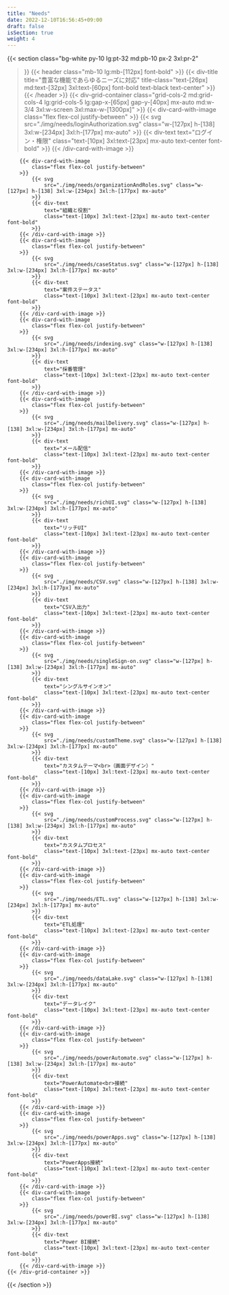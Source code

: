 ```yaml
---
title: "Needs"
date: 2022-12-10T16:56:45+09:00
draft: false
isSection: true
weight: 4
---
```


{{< section
    class="bg-white py-10 lg:pt-32 md:pb-10 px-2  3xl:pr-2"
>}}
    {{< header
        class="mb-10 lg:mb-[112px] font-bold"
    >}}
        {{< div-title
            title="豊富な機能であらゆるニーズに対応"
            title-class="text-[26px] md:text-[32px] 3xl:text-[60px] font-bold text-black text-center"
        >}}
    {{< /header >}}
    {{< div-grid-container
        class="grid-cols-2 md:grid-cols-4 lg:grid-cols-5 lg:gap-x-[65px] gap-y-[40px] mx-auto md:w-3/4 3xl:w-screen 3xl:max-w-[1300px]"
    >}}
        {{< div-card-with-image
            class="flex flex-col justify-between"
        >}}
            {{< svg
                src="./img/needs/loginAuthorization.svg" class="w-[127px] h-[138] 3xl:w-[234px] 3xl:h-[177px] mx-auto"
            >}}
            {{< div-text
                text="ログイン・権限"
                class="text-[10px] 3xl:text-[23px] mx-auto text-center font-bold"
            >}}
        {{< /div-card-with-image >}}

        {{< div-card-with-image
            class="flex flex-col justify-between"
        >}}
            {{< svg
                src="./img/needs/organizationAndRoles.svg" class="w-[127px] h-[138] 3xl:w-[234px] 3xl:h-[177px] mx-auto"
            >}}
            {{< div-text
                text="組織と役割"
                class="text-[10px] 3xl:text-[23px] mx-auto text-center font-bold"
            >}}
        {{< /div-card-with-image >}}
        {{< div-card-with-image
            class="flex flex-col justify-between"
        >}}
            {{< svg
                src="./img/needs/caseStatus.svg" class="w-[127px] h-[138] 3xl:w-[234px] 3xl:h-[177px] mx-auto"
            >}}
            {{< div-text
                text="案件ステータス"
                class="text-[10px] 3xl:text-[23px] mx-auto text-center font-bold"
            >}}
        {{< /div-card-with-image >}}
        {{< div-card-with-image
            class="flex flex-col justify-between"
        >}}
            {{< svg
                src="./img/needs/indexing.svg" class="w-[127px] h-[138] 3xl:w-[234px] 3xl:h-[177px] mx-auto"
            >}}
            {{< div-text
                text="採番管理"
                class="text-[10px] 3xl:text-[23px] mx-auto text-center font-bold"
            >}}
        {{< /div-card-with-image >}}
        {{< div-card-with-image
            class="flex flex-col justify-between"
        >}}
            {{< svg
                src="./img/needs/mailDelivery.svg" class="w-[127px] h-[138] 3xl:w-[234px] 3xl:h-[177px] mx-auto"
            >}}
            {{< div-text
                text="メール配信"
                class="text-[10px] 3xl:text-[23px] mx-auto text-center font-bold"
            >}}
        {{< /div-card-with-image >}}
        {{< div-card-with-image
            class="flex flex-col justify-between"
        >}}
            {{< svg
                src="./img/needs/richUI.svg" class="w-[127px] h-[138] 3xl:w-[234px] 3xl:h-[177px] mx-auto"
            >}}
            {{< div-text
                text="リッチUI"
                class="text-[10px] 3xl:text-[23px] mx-auto text-center font-bold"
            >}}
        {{< /div-card-with-image >}}
        {{< div-card-with-image
            class="flex flex-col justify-between"
        >}}
            {{< svg
                src="./img/needs/CSV.svg" class="w-[127px] h-[138] 3xl:w-[234px] 3xl:h-[177px] mx-auto"
            >}}
            {{< div-text
                text="CSV入出力"
                class="text-[10px] 3xl:text-[23px] mx-auto text-center font-bold"
            >}}
        {{< /div-card-with-image >}}
        {{< div-card-with-image
            class="flex flex-col justify-between"
        >}}
            {{< svg
                src="./img/needs/singleSign-on.svg" class="w-[127px] h-[138] 3xl:w-[234px] 3xl:h-[177px] mx-auto"
            >}}
            {{< div-text
                text="シングルサインオン"
                class="text-[10px] 3xl:text-[23px] mx-auto text-center font-bold"
            >}}
        {{< /div-card-with-image >}}
        {{< div-card-with-image
            class="flex flex-col justify-between"
        >}}
            {{< svg
                src="./img/needs/customTheme.svg" class="w-[127px] h-[138] 3xl:w-[234px] 3xl:h-[177px] mx-auto"
            >}}
            {{< div-text
                text="カスタムテーマ<br>（画面デザイン）"
                class="text-[10px] 3xl:text-[23px] mx-auto text-center font-bold"
            >}}
        {{< /div-card-with-image >}}
        {{< div-card-with-image
            class="flex flex-col justify-between"
        >}}
            {{< svg
                src="./img/needs/customProcess.svg" class="w-[127px] h-[138] 3xl:w-[234px] 3xl:h-[177px] mx-auto"
            >}}
            {{< div-text
                text="カスタムプロセス"
                class="text-[10px] 3xl:text-[23px] mx-auto text-center font-bold"
            >}}
        {{< /div-card-with-image >}}
        {{< div-card-with-image
            class="flex flex-col justify-between"
        >}}
            {{< svg
                src="./img/needs/ETL.svg" class="w-[127px] h-[138] 3xl:w-[234px] 3xl:h-[177px] mx-auto"
            >}}
            {{< div-text
                text="ETL処理"
                class="text-[10px] 3xl:text-[23px] mx-auto text-center font-bold"
            >}}
        {{< /div-card-with-image >}}
        {{< div-card-with-image
            class="flex flex-col justify-between"
        >}}
            {{< svg
                src="./img/needs/dataLake.svg" class="w-[127px] h-[138] 3xl:w-[234px] 3xl:h-[177px] mx-auto"
            >}}
            {{< div-text
                text="データレイク"
                class="text-[10px] 3xl:text-[23px] mx-auto text-center font-bold"
            >}}
        {{< /div-card-with-image >}}
        {{< div-card-with-image
            class="flex flex-col justify-between"
        >}}
            {{< svg
                src="./img/needs/powerAutomate.svg" class="w-[127px] h-[138] 3xl:w-[234px] 3xl:h-[177px] mx-auto"
            >}}
            {{< div-text
                text="PowerAutomate<br>接続"
                class="text-[10px] 3xl:text-[23px] mx-auto text-center font-bold"
            >}}
        {{< /div-card-with-image >}}
        {{< div-card-with-image
            class="flex flex-col justify-between"
        >}}
            {{< svg
                src="./img/needs/powerApps.svg" class="w-[127px] h-[138] 3xl:w-[234px] 3xl:h-[177px] mx-auto"
            >}}
            {{< div-text
                text="PowerApps接続"
                class="text-[10px] 3xl:text-[23px] mx-auto text-center font-bold"
            >}}
        {{< /div-card-with-image >}}
        {{< div-card-with-image
            class="flex flex-col justify-between"
        >}}
            {{< svg
                src="./img/needs/powerBI.svg" class="w-[127px] h-[138] 3xl:w-[234px] 3xl:h-[177px] mx-auto"
            >}}
            {{< div-text
                text="Power BI接続"
                class="text-[10px] 3xl:text-[23px] mx-auto text-center font-bold"
            >}}
        {{< /div-card-with-image >}}
    {{< /div-grid-container >}}


{{< /section >}}
